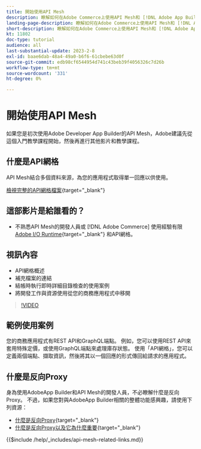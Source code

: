 ```yaml
---
title: 開始使用API Mesh
description: 瞭解如何在Adobe Commerce上使用API Mesh和 [!DNL Adobe App Builder]. 瞭解如何安裝Adobe App Builder、使用專案、建立graphql反向Proxy等。
landing-page-description: 瞭解如何在Adobe Commerce上使用API Mesh和 [!DNL Adobe App Builder]. 瞭解如何安裝AdobeIO、使用專案、建立graphql反向Proxy等。
short-description: 瞭解如何在Adobe Commerce上使用API Mesh和 [!DNL Adobe App Builder]. 瞭解如何安裝AdobeIO、使用專案、建立graphql反向Proxy等。
kt: 11802
doc-type: tutorial
audience: all
last-substantial-update: 2023-2-8
exl-id: baae6dab-48a4-49a0-b6f6-61cbebe63d0f
source-git-commit: edb98cf6544954d741c43beb39f4056326c7d26b
workflow-type: tm+mt
source-wordcount: '331'
ht-degree: 0%

---
```


# 開始使用API Mesh

如果您是初次使用Adobe Developer App Builder的API Mesh，Adobe建議先從這個入門教學課程開始，然後再進行其他影片和教學課程。

## 什麼是API網格

API Mesh結合多個資料來源，為您的應用程式取得單一回應以供使用。

[檢視完整的API網格檔案](https://developer.adobe.com/graphql-mesh-gateway/gateway/overview/){target="_blank"}

## 這部影片是給誰看的？

* 不熟悉API Mesh的開發人員或 [!DNL Adobe Commerce] 使用經驗有限 [Adobe I/O Runtime](https://developer.adobe.com/runtime/docs/guides/overview/){target="_blank"} 和API網格。

## 視訊內容

* API網格概述
* 補充檔案的連結
* 結帳時執行即時詳細目錄檢查的使用案例
* 將開發工作與資源使用從您的商務應用程式中移開

>[!VIDEO](https://video.tv.adobe.com/v/3417534?quality=12&learn=on)

## 範例使用案例

您的商務應用程式有REST API和GraphQL端點。 例如，您可以使用REST API來套用特殊定價，或使用GraphQL端點來處理庫存狀態。 使用「API網格」，您可以定義兩個端點、擷取資訊，然後將其以一個回應的形式傳回給請求的應用程式。

## 什麼是反向Proxy

身為使用AdobeApp Builder和API Mesh的開發人員，不必瞭解什麼是反向Proxy。 不過，如果您對與AdobeApp Builder相關的整體功能感興趣，請使用下列資源：

* [什麼是反向Proxy](https://www.imperva.com/learn/performance/reverse-proxy/){target="_blank"}
* [什麼是反向Proxy以及它為什麼重要](https://blog.hubspot.com/website/reverse-proxy){target="_blank"}

{{$include /help/_includes/api-mesh-related-links.md}}
